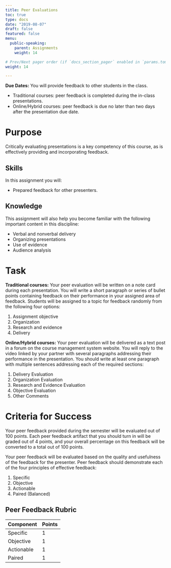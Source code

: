 ```yaml
---
title: Peer Evaluations
toc: true
type: docs
date: "2019-08-07"
draft: false
featured: false
menu:
  public-speaking:
    parent: Assignments
    weight: 14

# Prev/Next pager order (if `docs_section_pager` enabled in `params.toml`)
weight: 14

---
```


**Due Dates:** You will provide feedback to other students in the class.

 * Traditional courses: peer feedback is completed during the in-class presentations.
 * Online/Hybrid courses: peer feedback is due no later than two days after the presentation due date.

Purpose
=======

Critically evaluating presentations is a key competency of this course, as is effectively providing and incorporating feedback.

Skills
------

In this assignment you will:

* Prepared feedback for other presenters.

Knowledge
---------

This assignment will also help you become familiar with the following important content in this discipline:

* Verbal and nonverbal delivery
* Organizing presentations
* Use of evidence
* Audience analysis

Task
====

**Traditional courses:** Your peer evaluation will be written on a note card during each presentation.
You will write a short paragraph or series of bullet points containing feedback on their performance in your assigned area of feedback.
Students will be assigned to a topic for feedback randomly from the following four options:

1. Assignment objective
2. Organization
3. Research and evidence
4. Delivery

**Online/Hybrid courses:** Your peer evaluation will be delivered as a text post in a forum on the course management system website.
You will reply to the video linked by your partner with several paragraphs addressing their performance in the presentation.
You should write at least one paragraph with multiple sentences addressing each of the required sections:

1. Delivery Evaluation
2. Organization Evaluation
3. Research and Evidence Evaluation
4. Objective Evaluation
5. Other Comments

Criteria for Success
====================

Your peer feedback provided during the semester will be evaluated out of 100 points.
Each peer feedback artifact that you should turn in will be graded out of 4 points, and your overall percentage on this feedback will be converted to a total out of 100 points.

Your peer feedback will be evaluated based on the quality and usefulness of the feedback for the presenter.
Peer feedback should demonstrate each of the four principles of effective feedback:

1. Specific
2. Objective
3. Actionable
4. Paired (Balanced)

Peer Feedback Rubric
--------------------

Component  | Points
---------- | ------
Specific   | 1
Objective  | 1
Actionable | 1
Paired     | 1

<!--
Examples
========
-->

<!--
Here are some example outlines for mediated presentations given in this
class.[^student-permission]

[Example Mediated Outline
1](/course/public-speaking/assignment/mediated-outline-example-1.docx) is
a well-formatted outline.
-->

<!--
Acknowledgments
===============

[^student-permission] Many thanks to the students who have given me permission to use examples based on their work. Student consent forms are on file.
-->

<!-- Previous Versions:

   v#   | Date       | Modifications
  ------|------------|:--------------
  v2.00 | 2020-02-14 | Switched formatting for better transparency.
  v1.01 | 2019-08-08 | Updates for Hugo compatibility
  v1.00 | 2017-04-03 | Description for in-class vs. online feedback 
  v0.00 |          - | Initial version

-->
